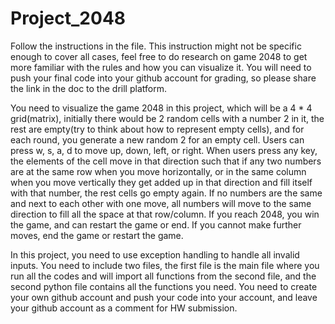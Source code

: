 # Project_2048

Follow the instructions in the file. This instruction might not be specific enough to cover all cases, feel free to do research on game 2048 to get more familiar with the rules and how you can visualize it. You will need to push your final code into your github account for grading, so please share the link in the doc to the drill platform.  

You need to visualize the game 2048 in this project, which will be a 4 * 4 grid(matrix), initially there would be 2 random cells with a number 2 in it, the rest are empty(try to think about how to represent empty cells), and for each round, you generate a new random 2 for an empty cell. Users can press w, s, a, d to move up, down, left, or right. When users press any key, the elements of the cell move in that direction such that if any two numbers are at the same row when you move horizontally, or in the same column when you move vertically they get added up in that direction and fill itself with that number, the rest cells go empty again. If no numbers are the same and next to each other with one move, all numbers will move to the same direction to fill all the space at that row/column. If you reach 2048, you win the game, and can restart the game or end. If you cannot make further moves, end the game or restart the game.  

In this project, you need to use exception handling to handle all invalid inputs. You need to include two files, the first file is the main file where you run all the codes and will import all functions from the second file, and the second python file contains all the functions you need. You need to create your own github account and push your code into your account, and leave your github account as a comment for HW submission.
